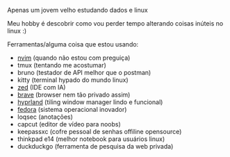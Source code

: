 Apenas um jovem velho estudando dados e linux

Meu hobby é descobrir como vou perder tempo alterando coisas inúteis no linux :)

Ferramentas/alguma coisa que estou usando:
- [nvim](https://youtu.be/fGI7uF5Z7wI?si=sykU3SAClpELjBX8) (quando não estou com preguiça)
- tmux (tentando me acostumar)
- bruno (testador de API melhor que o postman)
- kitty (terminal hypado do mundo linux)
- [zed](https://youtu.be/By_9sRRz6R4?si=MOzfkSu4gz3vkkrU) (IDE com IA)
- [brave](https://youtu.be/Z-akdgeP71A?si=MrwT8oM6Hb9N5YN0) (browser nem tão privado assim)
- [hyprland](https://youtu.be/XNIyCr9I2W0?si=1CwsrIPnOhe6rTfs) (tiling window manager lindo e funcional)
- [fedora](https://youtu.be/6wPZi71LOmQ?si=atamK55MFQ5qGDT1) (sistema operacional inovador)
- loqsec (anotações)
- capcut (editor de vídeo para noobs)
- keepassxc (cofre pessoal de senhas offiline opensource)
- thinkpad e14 (melhor notebook para usuários linux)
- duckduckgo (ferramenta de pesquisa da web privada)


<!---
- [⚙️ Meus dotfiles ](https://github.com/MarcusMix/dotfiles)  
- [📱 Web Scraping de imóveis e aluguéis do olx](https://github.com/MarcusMix/webscraping-python)
- [📱 Web Scraping Google Play Store e App Store](https://github.com/MarcusMix/webscraping-googleplaystore-assessment)  
- [📧 Baixar Anexos do Email Automaticamente](https://github.com/MarcusMix/baixar-anexos-automaticamente)  
- [🔄 Pipelines de Dados e ETL com Airflow](https://github.com/MarcusMix/airflow)  
- [📊 Converter Nota Fiscal (XML) em Excel (XLSX)](https://github.com/MarcusMix/converter-xml-para-excel)  
- [📈 Automatizações com VBA e Excel](https://github.com/MarcusMix/vba)  
- [🐍 Automatizações com Python](https://github.com/MarcusMix/python)




## 💼 Projetos Destacados

### Automação e Web Scraping
- [🏠 Web Scraping de Imóveis e Aluguéis do OLX](https://github.com/MarcusMix/webscraping-python)  
 Extração automatizada de dados de imóveis para análise de mercado.

- [📱 Web Scraping Google Play Store e App Store](https://github.com/MarcusMix/webscraping-googleplaystore-assessment)  
 Coleta e análise de informações sobre aplicativos nas principais lojas.

- [📧 Baixar Anexos do Email Automaticamente](https://github.com/MarcusMix/baixar-anexos-automaticamente)  
 Automação para recuperar anexos de emails, otimizando processos de negócio.

### Processamento de Dados
- [🔄 Pipelines de Dados e ETL com Airflow](https://github.com/MarcusMix/airflow)  
 Implementação de pipelines de dados usando Apache Airflow.

- [📊 Converter Nota Fiscal (XML) em Excel (XLSX)](https://github.com/MarcusMix/converter-xml-para-excel)  
 Ferramenta para transformação de dados fiscais em formato analisável.

### Automação de Processos
- [📈 Automatizações com VBA e Excel](https://github.com/MarcusMix/vba)  
 Scripts e macros para automação de tarefas em Excel.

- [🐍 Automatizações com Python](https://github.com/MarcusMix/python)  
 Coleção de scripts para automatizar diversos processos usando Python.

# Marcus

## 👨‍💻 Sobre mim
Olá! Sou um desenvolvedor e analista de dados apaixonado por dados. Trabalho com Python, Power BI, Excel, ETL, web scraping e automação de processos para transformar dados em soluções práticas e eficientes.

##  Habilidades

- **Linguagens:** Python, SQL, VBA 
- **Ferramentas de ETL:** Apache Airflow e Prefect
- **Web Scraping:** BeautifulSoup, Selenium, Scrapy
- **Automação:** Processos de negócios, Fluxos de dados, Tarefas repetitivas
- **Análise de Dados:** Power BI, Looker Stúdio, Pandas, Excel
- **DevOps:** Git, GitHub Actions

## 🔍 O que estou buscando
Atualmente estou focado em aprimorar minhas habilidades em engenharia de dados e automação de processos, buscando criar soluções que otimizem fluxos de trabalho e extraiam valor de dados.

## 💼 Projetos Destacados

### Automação e Web Scraping
- [🏠 Web Scraping de Imóveis e Aluguéis do OLX](https://github.com/MarcusMix/webscraping-python)  
 Extração automatizada de dados de imóveis para análise de mercado.

- [📱 Web Scraping Google Play Store e App Store](https://github.com/MarcusMix/webscraping-googleplaystore-assessment)  
 Coleta e análise de informações sobre aplicativos nas principais lojas.

- [📧 Baixar Anexos do Email Automaticamente](https://github.com/MarcusMix/baixar-anexos-automaticamente)  
 Automação para recuperar anexos de emails, otimizando processos de negócio.

### Processamento de Dados
- [🔄 Pipelines de Dados e ETL com Airflow](https://github.com/MarcusMix/airflow)  
 Implementação de pipelines de dados usando Apache Airflow.

- [📊 Converter Nota Fiscal (XML) em Excel (XLSX)](https://github.com/MarcusMix/converter-xml-para-excel)  
 Ferramenta para transformação de dados fiscais em formato analisável.

### Automação de Processos
- [📈 Automatizações com VBA e Excel](https://github.com/MarcusMix/vba)  
 Scripts e macros para automação de tarefas em Excel.

- [🐍 Automatizações com Python](https://github.com/MarcusMix/python)  
 Coleção de scripts para automatizar diversos processos usando Python.

## 📚 Aprendizado Contínuo
Atualmente estou estudando:
- Engenharia de dados com Spark e Hadoop
- Desenvolvimento de APIs com FastAPI
- Inteligência artificial aplicada à análise de dados

## ⚡ Curiosidade
Quando não estou codando, gosto de estudar sobre Linux, que inclusive tenho um canal no YouTube onde mostro minha experiência.

-->
